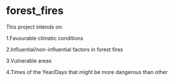 # forest_fires
This project intends on:



1.Favourable climatic conditions

2.Influential/non-influential factors in forest fires

3.Vulnerable areas

4.Times of the Year/Days that might be more dangerous than other
